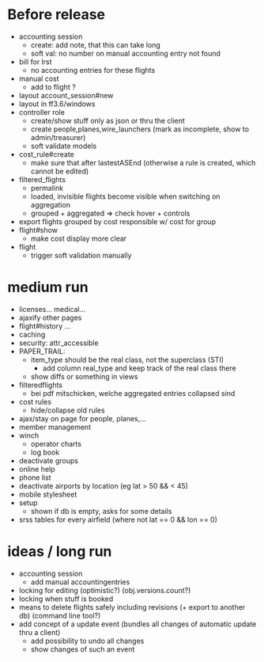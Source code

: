 # Before release
  - accounting session
    - create: add note, that this can take long
    - soft val: no number on manual accounting entry not found
  - bill for lrst
    - no accounting entries for these flights
  - manual cost
    - add to flight ?
  - layout account\_session#new
  - layout in ff3.6/windows
  - controller role
    - create/show stuff only as json or thru the client
    - create people,planes,wire\_launchers (mark as incomplete, show to admin/treasurer)
    - soft validate models
  - cost\_rule#create
    - make sure that after lastestASEnd (otherwise a rule is created, which cannot be edited)
  - filtered\_flights
    - permalink
    - loaded, invisible flights become visible when switching on aggregation
    - grouped + aggregated => check hover + controls
  - export flights grouped by cost responsible w/ cost for group
  - flight#show
    - make cost display more clear
  - flight
    - trigger soft validation manually

# medium run
  - licenses... medical...
  - ajaxify other pages
  - flight#history ...
  - caching
  - security: attr\_accessible
  - PAPER\_TRAIL:
    - item\_type should be the real class, not the superclass (STI)
      - add column real\_type and keep track of the real class there
    - show diffs or something in views
  - filteredflights
    - bei pdf mitschicken, welche aggregated entries collapsed sind
  - cost rules
    - hide/collapse old rules
  - ajax/stay on page for people, planes,...
  - member management
  - winch
    - operator charts
    - log book
  - deactivate groups
  - online help
  - phone list
  - deactivate airports by location (eg lat > 50 && < 45)
  - mobile stylesheet
  - setup
    - shown if db is empty, asks for some details
  - srss tables for every airfield (where not lat == 0 && lon == 0)

# ideas / long run
  - accounting session
    - add manual accountingentries
  - locking for editing (optimistic?) (obj.versions.count?)
  - locking when stuff is booked
  - means to delete flights safely including revisions (+ export to another db) (command line tool?)
  - add concept of a update event (bundles all changes of automatic update thru a client)
    - add possibility to undo all changes
    - show changes of such an event

